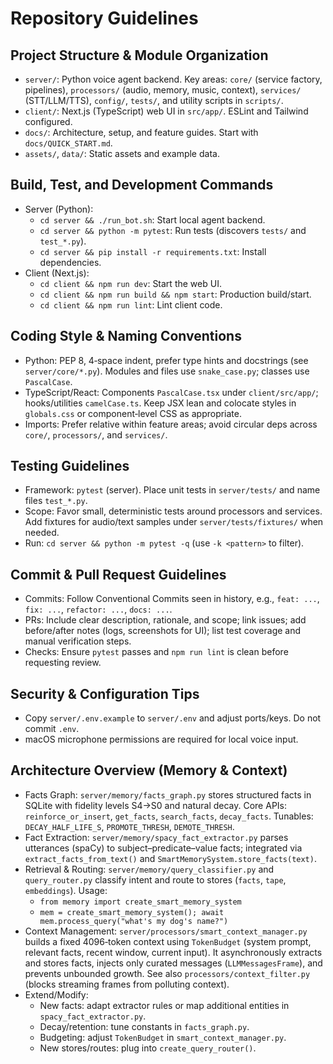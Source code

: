 # Repository Guidelines

## Project Structure & Module Organization
- `server/`: Python voice agent backend. Key areas: `core/` (service factory, pipelines), `processors/` (audio, memory, music, context), `services/` (STT/LLM/TTS), `config/`, `tests/`, and utility scripts in `scripts/`.
- `client/`: Next.js (TypeScript) web UI in `src/app/`. ESLint and Tailwind configured.
- `docs/`: Architecture, setup, and feature guides. Start with `docs/QUICK_START.md`.
- `assets/`, `data/`: Static assets and example data.

## Build, Test, and Development Commands
- Server (Python):
  - `cd server && ./run_bot.sh`: Start local agent backend.
  - `cd server && python -m pytest`: Run tests (discovers `tests/` and `test_*.py`).
  - `cd server && pip install -r requirements.txt`: Install dependencies.
- Client (Next.js):
  - `cd client && npm run dev`: Start the web UI.
  - `cd client && npm run build && npm start`: Production build/start.
  - `cd client && npm run lint`: Lint client code.

## Coding Style & Naming Conventions
- Python: PEP 8, 4‑space indent, prefer type hints and docstrings (see `server/core/*.py`). Modules and files use `snake_case.py`; classes use `PascalCase`.
- TypeScript/React: Components `PascalCase.tsx` under `client/src/app/`; hooks/utilities `camelCase.ts`. Keep JSX lean and colocate styles in `globals.css` or component‑level CSS as appropriate.
- Imports: Prefer relative within feature areas; avoid circular deps across `core/`, `processors/`, and `services/`.

## Testing Guidelines
- Framework: `pytest` (server). Place unit tests in `server/tests/` and name files `test_*.py`.
- Scope: Favor small, deterministic tests around processors and services. Add fixtures for audio/text samples under `server/tests/fixtures/` when needed.
- Run: `cd server && python -m pytest -q` (use `-k <pattern>` to filter).

## Commit & Pull Request Guidelines
- Commits: Follow Conventional Commits seen in history, e.g., `feat: ...`, `fix: ...`, `refactor: ...`, `docs: ...`.
- PRs: Include clear description, rationale, and scope; link issues; add before/after notes (logs, screenshots for UI); list test coverage and manual verification steps.
- Checks: Ensure `pytest` passes and `npm run lint` is clean before requesting review.

## Security & Configuration Tips
- Copy `server/.env.example` to `server/.env` and adjust ports/keys. Do not commit `.env`.
- macOS microphone permissions are required for local voice input.

## Architecture Overview (Memory & Context)
- Facts Graph: `server/memory/facts_graph.py` stores structured facts in SQLite with fidelity levels S4→S0 and natural decay. Core APIs: `reinforce_or_insert`, `get_facts`, `search_facts`, `decay_facts`. Tunables: `DECAY_HALF_LIFE_S`, `PROMOTE_THRESH`, `DEMOTE_THRESH`.
- Fact Extraction: `server/memory/spacy_fact_extractor.py` parses utterances (spaCy) to subject–predicate–value facts; integrated via `extract_facts_from_text()` and `SmartMemorySystem.store_facts(text)`.
- Retrieval & Routing: `server/memory/query_classifier.py` and `query_router.py` classify intent and route to stores (`facts`, `tape`, `embeddings`). Usage:
  - `from memory import create_smart_memory_system`
  - `mem = create_smart_memory_system(); await mem.process_query("what's my dog's name?")`
- Context Management: `server/processors/smart_context_manager.py` builds a fixed 4096‑token context using `TokenBudget` (system prompt, relevant facts, recent window, current input). It asynchronously extracts and stores facts, injects only curated messages (`LLMMessagesFrame`), and prevents unbounded growth. See also `processors/context_filter.py` (blocks streaming frames from polluting context).
- Extend/Modify:
  - New facts: adapt extractor rules or map additional entities in `spacy_fact_extractor.py`.
  - Decay/retention: tune constants in `facts_graph.py`.
  - Budgeting: adjust `TokenBudget` in `smart_context_manager.py`.
  - New stores/routes: plug into `create_query_router()`.
